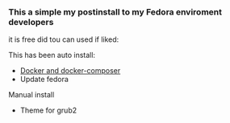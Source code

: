 ### This a simple my postinstall to my Fedora enviroment developers
it is free did tou can used if liked:

This has been auto install:

- [Docker and docker-composer](https://docker.com)
- Update fedora

Manual install 

- Theme for grub2




